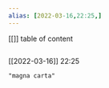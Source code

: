 ```yaml
---
alias: [2022-03-16,22:25,]
---
```

[[]]
table of content
```toc
```

[[2022-03-16]] 22:25

```query
"magna carta"
```